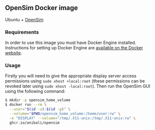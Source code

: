 ## OpenSim Docker image

Ubuntu + [OpenSim](https://simtk.org/projects/opensim)


### Requirements

In order to use this image you must have Docker Engine installed. Instructions
for setting up Docker Engine are
[available on the Docker website](https://docs.docker.com/engine/installation/).


### Usage

Firstly you will need to give the appropriate display server access permissions
using `sudo xhost +local:root` (these permissions can be revoked later using
`sudo xhost -local:root`). Then run the OpenSim GUI using the following command:

```bash
$ mkdir -p opensim_home_volume
$ docker run --rm \
  --user="$(id -u):$(id -g)" \
  --volume="$PWD/opensim_home_volume:/home/user:rw" \
  -e "DISPLAY" --volume="/tmp/.X11-unix:/tmp/.X11-unix:rw" \
  ghcr.io/anibali/opensim
```
